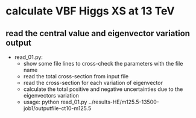 calculate VBF Higgs XS at 13 TeV
=======

read the central value and eigenvector variation output
----

- read_01.py: 
   - show some file lines to cross-check the parameters with the file name
   - read the total cross-section from input file
   - read the cross-section for each variation of eigenvector
   - calculate the total positive and negative uncertainties due to the eigenvectors variation
   - usage: python read_01.py ../results-HE/m125.5-13500-job1/outputfile-ct10-m125.5